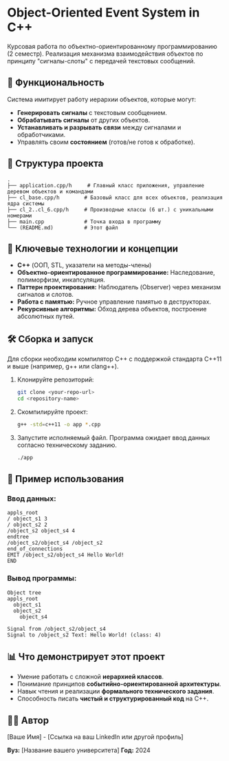 # Object-Oriented Event System in C++

Курсовая работа по объектно-ориентированному программированию (2 семестр). Реализация механизма взаимодействия объектов по принципу "сигналы-слоты" с передачей текстовых сообщений.

## 🚀 Функциональность

Система имитирует работу иерархии объектов, которые могут:
*   **Генерировать сигналы** с текстовым сообщением.
*   **Обрабатывать сигналы** от других объектов.
*   **Устанавливать и разрывать связи** между сигналами и обработчиками.
*   Управлять своим **состоянием** (готов/не готов к обработке).

## 📁 Структура проекта

```
.
├── application.cpp/h     # Главный класс приложения, управление деревом объектов и командами
├── cl_base.cpp/h        # Базовый класс для всех объектов, реализация ядра системы
├── cl_2..cl_6.cpp/h     # Производные классы (6 шт.) с уникальными номерами
├── main.cpp             # Точка входа в программу
└── (README.md)          # Этот файл
```

## 🔧 Ключевые технологии и концепции

*   **C++** (ООП, STL, указатели на методы-члены)
*   **Объектно-ориентированное программирование:** Наследование, полиморфизм, инкапсуляция.
*   **Паттерн проектирования:** Наблюдатель (Observer) через механизм сигналов и слотов.
*   **Работа с памятью:** Ручное управление памятью в деструкторах.
*   **Рекурсивные алгоритмы:** Обход дерева объектов, построение абсолютных путей.

## 🛠️ Сборка и запуск

Для сборки необходим компилятор C++ с поддержкой стандарта C++11 и выше (например, g++ или clang++).

1.  Клонируйте репозиторий:
    ```bash
    git clone <your-repo-url>
    cd <repository-name>
    ```

2.  Скомпилируйте проект:
    ```bash
    g++ -std=c++11 -o app *.cpp
    ```

3.  Запустите исполняемый файл. Программа ожидает ввод данных согласно техническому заданию.
    ```bash
    ./app
    ```

## 📖 Пример использования

### Ввод данных:
```
appls_root
/ object_s1 3
/ object_s2 2
/object_s2 object_s4 4
endtree
/object_s2/object_s4 /object_s2
end_of_connections
EMIT /object_s2/object_s4 Hello World!
END
```

### Вывод программы:
```
Object tree
appls_root
  object_s1
  object_s2
    object_s4

Signal from /object_s2/object_s4
Signal to /object_s2 Text: Hello World! (class: 4)
```

## 📊 Что демонстрирует этот проект

*   Умение работать с сложной **иерархией классов**.
*   Понимание принципов **событийно-ориентированной архитектуры**.
*   Навык чтения и реализации **формального технического задания**.
*   Способность писать **чистый и структурированный код** на C++.

## 👨‍💻 Автор

[Ваше Имя] - [Ссылка на ваш LinkedIn или другой профиль]

**Вуз:** [Название вашего университета]
**Год:** 2024
